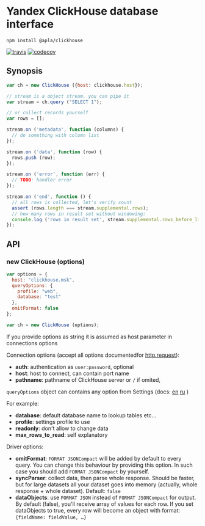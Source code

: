 Yandex ClickHouse database interface
===

```
npm install @apla/clickhouse
```

[![travis](https://travis-ci.org/apla/node-clickhouse.svg)](https://travis-ci.org/apla/node-clickhouse)
[![codecov](https://codecov.io/gh/apla/node-clickhouse/branch/master/graph/badge.svg)](https://codecov.io/gh/apla/node-clickhouse)

Synopsis
---

```javascript
var ch = new ClickHouse ({host: clickhouse.host});

// stream is a object stream. you can pipe it
var stream = ch.query ("SELECT 1");

// or collect records yourself
var rows = [];

stream.on ('metadata', function (columns) {
  // do something with column list
});

stream.on ('data', function (row) {
  rows.push (row);
});

stream.on ('error', function (err) {
  // TODO: handler error
});

stream.on ('end', function () {
  // all rows is collected, let's verify count
  assert (rows.length === stream.supplemental.rows);
  // how many rows in result set without windowing:
  console.log ('rows in result set', stream.supplemental.rows_before_limit_at_least);
});

```

API
---

### new ClickHouse (options)

```javascript
var options = {
  host: "clickhouse.msk",
  queryOptions: {
    profile: "web",
    database: "test"
  },
  omitFormat: false
};

var ch = new ClickHouse (options);
```

If you provide options as string it is assumed as host parameter in connections options

Connection options (accept all options documentedfor [http.request](https://nodejs.org/api/http.html#http_http_request_options_callback)):

 * **auth**:     authentication as `user:password`, optional
 * **host**:     host to connect, can contain port name
 * **pathname**: pathname of ClickHouse server or `/` if omited,

`queryOptions` object can contains any option from Settings (docs:
[en](https://clickhouse.yandex/reference_en.html#Settings)
[ru](https://clickhouse.yandex/reference_ru.html#Настройки)
)

For example:

 * **database**: default database name to lookup tables etc…
 * **profile**: settings profile to use
 * **readonly**: don't allow to change data
 * **max_rows_to_read**: self explanatory

Driver options:

 * **omitFormat**: `FORMAT JSONCompact` will be added by default to every query.
 You can change this behaviour by providing this option. In such case you should
 add `FORMAT JSONCompact` by yourself.
 * **syncParser**: collect data, then parse whole response. Should be faster, but for
 large datasets all your dataset goes into memory (actually, whole response + whole dataset).
 Default: `false`
 * **dataObjects**: use `FORMAT JSON` instead of `FORMAT JSONCompact` for output.
 By default (false), you'll receive array of values for each row. If you set dataObjects
 to true, every row will become an object with format: `{fieldName: fieldValue, …}`
